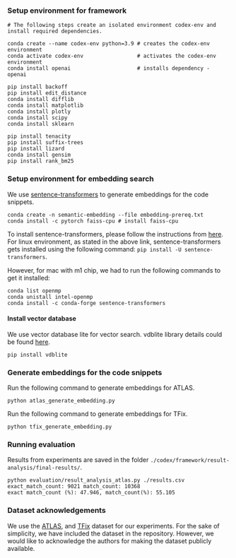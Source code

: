 ### Setup environment for framework

```
# The following steps create an isolated environment codex-env and install required dependencies.

conda create --name codex-env python=3.9 # creates the codex-env environment
conda activate codex-env                 # activates the codex-env environment
conda install openai                     # installs dependency - openai

pip install backoff
pip install edit_distance
conda install difflib
conda install matplotlib
conda install plotly
conda install scipy
conda install sklearn

pip install tenacity
pip install suffix-trees
pip install lizard
conda install gensim
pip install rank_bm25
```

### Setup environment for embedding search 

We use [sentence-transformers](https://huggingface.co/flax-sentence-embeddings/st-codesearch-distilroberta-base) to generate embeddings for the code snippets.

```
conda create -n semantic-embedding --file embedding-prereq.txt
conda install -c pytorch faiss-cpu # install faiss-cpu
```

To install sentence-transformers, please follow the instructions from [here](https://huggingface.co/flax-sentence-embeddings/st-codesearch-distilroberta-base).
For linux environment, as stated in the above link, sentence-transformers gets installed using the following command: `pip install -U sentence-transformers`.

However, for mac with m1 chip, we had to run the following commands to get it installed:

```
conda list openmp
conda unistall intel-openmp
conda install -c conda-forge sentence-transformers
```

#### Install vector database
We use vector database lite for vector search. vdblite library details could be found [here](https://pypi.org/project/vdblite/).

```
pip install vdblite
```

### Generate embeddings for the code snippets
Run the following command to generate embeddings for ATLAS.

```
python atlas_generate_embedding.py
```

Run the following command to generate embeddings for TFix.

```
python tfix_generate_embedding.py
```

### Running evaluation
Results from experiments are saved in the folder `./codex/framework/result-analysis/final-results/`.
 
```
python evaluation/result_analysis_atlas.py ./results.csv
exact_match_count: 9021 match_count: 10368
exact match_count (%): 47.946, match_count(%): 55.105
```

### Dataset acknowledgements
We use the [ATLAS](https://arxiv.org/abs/2002.05800), and [TFix](https://proceedings.mlr.press/v139/berabi21a.html) dataset for our experiments. For the sake of simplicity, we have included the dataset in the repository. However, we would like to acknowledge the authors for making the dataset publicly available. 

